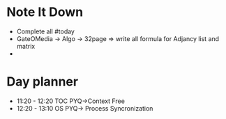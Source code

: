 # Note It Down
- Complete all #today
- GateOMedia -> Algo -> 32page => write all formula for Adjancy list and matrix
- 

# Day planner

- 11:20 - 12:20 TOC PYQ->Context Free
- 12:20 - 13:10 OS PYQ-> Process Syncronization
